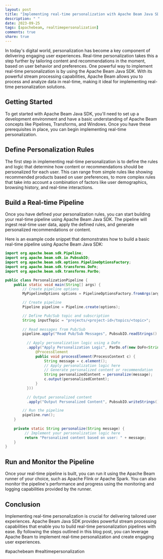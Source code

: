 ```yaml
---
layout: post
title: "Implementing real-time personalization with Apache Beam Java SDK"
description: " "
date: 2023-09-25
tags: [apachebeam, realtimepersonalization]
comments: true
share: true
---
```


In today's digital world, personalization has become a key component of delivering engaging user experiences. Real-time personalization takes this a step further by tailoring content and recommendations in the moment, based on user behavior and preferences. One powerful way to implement real-time personalization is by using the Apache Beam Java SDK. With its powerful stream processing capabilities, Apache Beam allows you to process and analyze data in real-time, making it ideal for implementing real-time personalization solutions.

## Getting Started

To get started with Apache Beam Java SDK, you'll need to set up a development environment and have a basic understanding of Apache Beam concepts like Pipelines, Transforms, and Windows. Once you have these prerequisites in place, you can begin implementing real-time personalization.

## Define Personalization Rules

The first step in implementing real-time personalization is to define the rules and logic that determine how content or recommendations should be personalized for each user. This can range from simple rules like showing recommended products based on user preferences, to more complex rules that take into account a combination of factors like user demographics, browsing history, and real-time interactions.

## Build a Real-time Pipeline

Once you have defined your personalization rules, you can start building your real-time pipeline using Apache Beam Java SDK. The pipeline will ingest real-time user data, apply the defined rules, and generate personalized recommendations or content.

Here is an example code snippet that demonstrates how to build a basic real-time pipeline using Apache Beam Java SDK:

```java
import org.apache.beam.sdk.Pipeline;
import org.apache.beam.sdk.io.PubsubIO;
import org.apache.beam.sdk.options.PipelineOptionsFactory;
import org.apache.beam.sdk.transforms.DoFn;
import org.apache.beam.sdk.transforms.ParDo;

public class PersonalizationPipeline {
    public static void main(String[] args) {
        // Create pipeline options
        MyPipelineOptions options = PipelineOptionsFactory.fromArgs(args).as(MyPipelineOptions.class);

        // Create pipeline
        Pipeline pipeline = Pipeline.create(options);

        // Define Pub/Sub topic and subscription
        String inputTopic = "projects/<project-id>/topics/<topic>";
      
        // Read messages from Pub/Sub
        pipeline.apply("Read Pub/Sub Messages", PubsubIO.readStrings().fromTopic(inputTopic))
          
          // Apply personalization logic using a DoFn
          .apply("Apply Personalization Logic", ParDo.of(new DoFn<String, String>() {
              @ProcessElement
              public void processElement(ProcessContext c) {
                  String message = c.element();
                  // Apply personalization logic here
                  // Generate personalized content or recommendation
                  String personalizedContent = personalize(message);
                  c.output(personalizedContent);
              }
          }))
          
          // Output personalized content
          .apply("Output Personalized Content", PubsubIO.writeStrings().to("projects/<project-id>/topics/<output-topic>"));

        // Run the pipeline
        pipeline.run();
    }
    
    private static String personalize(String message) {
         // Implement your personalization logic here
         return "Personalized content based on user: " + message;
    }
}
```

## Run and Monitor the Pipeline

Once your real-time pipeline is built, you can run it using the Apache Beam runner of your choice, such as Apache Flink or Apache Spark. You can also monitor the pipeline's performance and progress using the monitoring and logging capabilities provided by the runner.

## Conclusion

Implementing real-time personalization is crucial for delivering tailored user experiences. Apache Beam Java SDK provides powerful stream processing capabilities that enable you to build real-time personalization pipelines with ease. By following the steps outlined in this blog post, you can leverage Apache Beam to implement real-time personalization and create engaging user experiences.

#apachebeam #realtimepersonalization